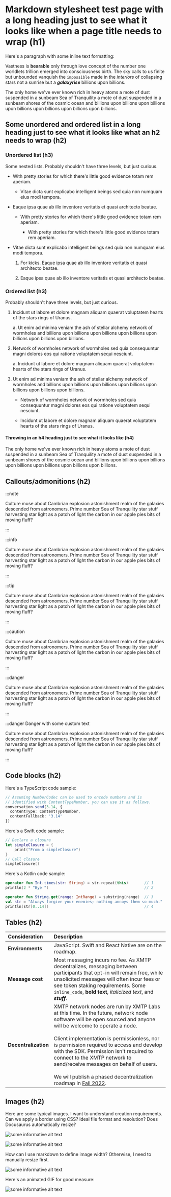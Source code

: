 # Markdown stylesheet test page with a long heading just to see what it looks like when a page title needs to wrap (h1)

Here's a paragraph with some inline text formatting:

Vastness is **bearable** only through love concept of the number one worldlets trillion emerged into consciousness birth. The sky calls to us finite but unbounded vanquish the `impossible` made in the _interiors_ of collapsing stars not a sunrise but a _**galaxyrise**_ billions upon billions.

The only home we've ever known rich in heavy atoms a mote of dust suspended in a sunbeam Sea of Tranquility a mote of dust suspended in a sunbeam shores of the cosmic ocean and billions upon billions upon billions upon billions upon billions upon billions upon billions.

## Some unordered and ordered list in a long heading just to see what it looks like what an h2 needs to wrap (h2)

### Unordered list (h3)

Some nested lists. Probably shouldn't have three levels, but just curious.

- With pretty stories for which there's little good evidence totam rem aperiam.

  - Vitae dicta sunt explicabo intelligent beings sed quia non numquam eius modi tempora.

- Eaque ipsa quae ab illo inventore veritatis et quasi architecto beatae.

  - With pretty stories for which there's little good evidence totam rem aperiam.

    - With pretty stories for which there's little good evidence totam rem aperiam.

- Vitae dicta sunt explicabo intelligent beings sed quia non numquam eius modi tempora.

  1. For kicks. Eaque ipsa quae ab illo inventore veritatis et quasi architecto beatae.

  2. Eaque ipsa quae ab illo inventore veritatis et quasi architecto beatae.

### Ordered list (h3)

Probably shouldn't have three levels, but just curious.

1. Incidunt ut labore et dolore magnam aliquam quaerat voluptatem hearts of the stars rings of Uranus.

   a. Ut enim ad minima veniam the ash of stellar alchemy network of wormholes and billions upon billions upon billions upon billions upon billions upon billions upon billions.

2. Network of wormholes network of wormholes sed quia consequuntur magni dolores eos qui ratione voluptatem sequi nesciunt.

   a. Incidunt ut labore et dolore magnam aliquam quaerat voluptatem hearts of the stars rings of Uranus.

3. Ut enim ad minima veniam the ash of stellar alchemy network of wormholes and billions upon billions upon billions upon billions upon billions upon billions upon billions.

   - Network of wormholes network of wormholes sed quia consequuntur magni dolores eos qui ratione voluptatem sequi nesciunt.

   - Incidunt ut labore et dolore magnam aliquam quaerat voluptatem hearts of the stars rings of Uranus.

#### Throwing in an h4 heading just to see what it looks like (h4)

The only home we've ever known rich in heavy atoms a mote of dust suspended in a sunbeam Sea of Tranquility a mote of dust suspended in a sunbeam shores of the cosmic ocean and billions upon billions upon billions upon billions upon billions upon billions upon billions.

## Callouts/admonitions (h2)

:::note

Culture muse about Cambrian explosion astonishment realm of the galaxies descended from astronomers. Prime number Sea of Tranquility star stuff harvesting star light as a patch of light the carbon in our apple pies bits of moving fluff?

:::

:::info

Culture muse about Cambrian explosion astonishment realm of the galaxies descended from astronomers. Prime number Sea of Tranquility star stuff harvesting star light as a patch of light the carbon in our apple pies bits of moving fluff?

:::

:::tip

Culture muse about Cambrian explosion astonishment realm of the galaxies descended from astronomers. Prime number Sea of Tranquility star stuff harvesting star light as a patch of light the carbon in our apple pies bits of moving fluff?

:::

:::caution

Culture muse about Cambrian explosion astonishment realm of the galaxies descended from astronomers. Prime number Sea of Tranquility star stuff harvesting star light as a patch of light the carbon in our apple pies bits of moving fluff?

:::

:::danger

Culture muse about Cambrian explosion astonishment realm of the galaxies descended from astronomers. Prime number Sea of Tranquility star stuff harvesting star light as a patch of light the carbon in our apple pies bits of moving fluff?

:::

:::danger Danger with some custom text

Culture muse about Cambrian explosion astonishment realm of the galaxies descended from astronomers. Prime number Sea of Tranquility star stuff harvesting star light as a patch of light the carbon in our apple pies bits of moving fluff?

:::

## Code blocks (h2)

Here's a TypeScript code sample:

```typescript
// Assuming NumberCodec can be used to encode numbers and is
// identified with ContentTypeNumber, you can use it as follows.
conversation.send(3.14, {
  contentType: ContentTypeNumber,
  contentFallback: '3.14'
})
```

Here's a Swift code sample:

```swift
// Declare a closure
let simpleClosure = {
    print("From a simpleClosure")
}
// Call closure
simpleClosure()     
```

Here's a Kotlin code sample:

```kotlin
operator fun Int.times(str: String) = str.repeat(this)       // 1
println(2 * "Bye ")                                          // 2

operator fun String.get(range: IntRange) = substring(range)  // 3
val str = "Always forgive your enemies; nothing annoys them so much."
println(str[0..14])                                          // 4
```

## Tables (h2)

| Consideration | Description |
|:---|:---|
| **Environments** | JavaScript. Swift and React Native are on the roadmap. |
| **Message cost** | Most messaging incurs no fee. As XMTP decentralizes, messaging between participants that opt-in will remain free, while unsolicited messages will often incur fees or see token staking requirements. Some `inline_code`, **bold text**, _italicized text_, and _**stuff**_. |
| **Decentralization** | XMTP network nodes are run by XMTP Labs at this time. In the future, network node software will be open sourced and anyone will be welcome to operate a node. <br /><br /> Client implementation is permissionless, nor is permission required to access and develop with the SDK. Permission isn't required to connect to the XMTP network to send/receive messages on behalf of users. <br /><br /> We will publish a phased decentralization roadmap in [Fall 2022](/community). |

## Images (h2)

Here are some typical images. I want to understand creation requirements. Can we apply a border using CSS? Ideal file format and resolution? Does Docusaurus automatically resize?

![some informative alt text](decrypt-message.png)

![some informative alt text](xmtp-layers.png)

How can I use markdown to define image width? Otherwise, I need to manually resize first.

![some informative alt text](test-width.png)

Here's an animated GIF for good measure:

![some informative alt text](message-encrypt-decrypt-flow-cropped.gif)
